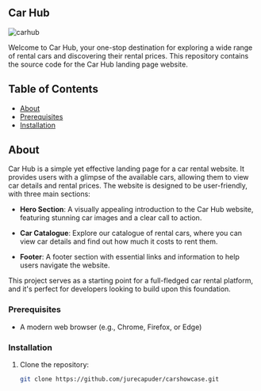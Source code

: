 ## Car Hub

![carhub](https://github.com/manish-190/CarShowcase/assets/127134124/a18f2c68-ad6c-465a-ab2d-3aa44a65678c)

Welcome to Car Hub, your one-stop destination for exploring a wide range of rental cars and discovering their rental prices. This repository contains the source code for the Car Hub landing page website.

## Table of Contents

- [About](#about)
- [Prerequisites](#prerequisites)
- [Installation](#installation)

## About

Car Hub is a simple yet effective landing page for a car rental website. It provides users with a glimpse of the available cars, allowing them to view car details and rental prices. The website is designed to be user-friendly, with three main sections:

- **Hero Section**: A visually appealing introduction to the Car Hub website, featuring stunning car images and a clear call to action.

- **Car Catalogue**: Explore our catalogue of rental cars, where you can view car details and find out how much it costs to rent them.

- **Footer**: A footer section with essential links and information to help users navigate the website.

This project serves as a starting point for a full-fledged car rental platform, and it's perfect for developers looking to build upon this foundation.

### Prerequisites

- A modern web browser (e.g., Chrome, Firefox, or Edge)

### Installation

1. Clone the repository:

   ```bash
   git clone https://github.com/jurecapuder/carshowcase.git
